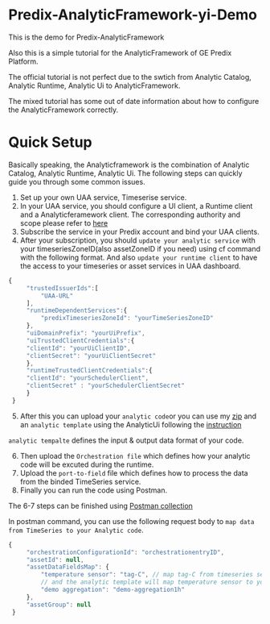 # Predix-AnalyticFramework-yi-Demo
This is the demo for Predix-AnalyticFramework


Also this is a simple tutorial for the AnalyticFramework of GE Predix Platform.


The official tutorial is not perfect due to the swtich from Analytic Catalog, Analytic Runtime, Analytic Ui to AnalyticFramework.


The mixed tutorial has some out of date information about how to configure the AnalyticFramework correctly.

# Quick Setup
Basically speaking, the Analyticframework is the combination of Analytic Catalog, Analytic Runtime, Analytic Ui. The following steps can
quickly guide you through some common issues.


1. Set up your own UAA service, Timeserise service.
2. In your UAA service, you should configure a UI client, a Runtime client and a Analyticferamework client. The corresponding authority and
scope please refer to [here](https://docs.predix.io/en-US/content/service/analytics_services/analytics_framework/get-started)
3. Subscribe the service in your Predix account and bind your UAA clients.
4. After your subscription, you should `update your analytic service` with your timeseriesZoneID(also assetZoneID if you need) using cf command with the following format. And also `update your runtime client` to have the access to your timeseries or asset services in UAA dashboard.
```javascript
{
     "trustedIssuerIds":[
         "UAA-URL"
     ],
     "runtimeDependentServices":{
         "predixTimeseriesZoneId": "yourTimeSeriesZoneID"
     },
     "uiDomainPrefix": "yourUiPrefix",
     "uiTrustedClientCredentials":{     
     "clientId": "yourUiClientID",
     "clientSecret": "yourUiClientSecret"
     },
     "runtimeTrustedClientCredentials":{
     "clientId": "yourSchedulerClient",
     "clientSecret" : "yourSchedulerClientSecret"
     }
 }
```
5. After this you can upload your `analytic code`or you can use my [zip](https://drive.google.com/open?id=0BzVnFHrCwrGHYVVBRkhhX2l4ZlU) and an `analytic template` using the AnalyticUi following the [instruction](https://docs.predix.io/en-US/content/service/analytics_services/analytics_framework/analytic-management)

`analytic tempalte` defines the input & output data format of your code.


6. Then upload the `Orchestration file` which defines how your analytic code will be excuted during the runtime.
7. Upload the `port-to-field` file which defines how to process the data from the binded TimeSeries service.
8. Finally you can run the code using Postman.


The 6-7 steps can be finished using [Postman collection](https://github.com/PredixDev/predix-analytics-sample/blob/master/orchestrations/oneStepOrchestration/SingleStepOrchestrationDemoUsingTagMap.postman_collection.json)


In postman command, you can use the following request body to `map data from TimeSeries to your Analytic code`.


```javascript
{
     "orchestrationConfigurationId": "orchestrationentryID",
     "assetId": null,
     "assetDataFieldsMap": {
         "temperature sensor": "tag-C", // map tag-C from timeseries service to temperature sensor, 
         // and the analytic template will map temperature sensor to your code input
         "demo aggregation": "demo-aggregation1h"
     },
     "assetGroup": null
 }
```
